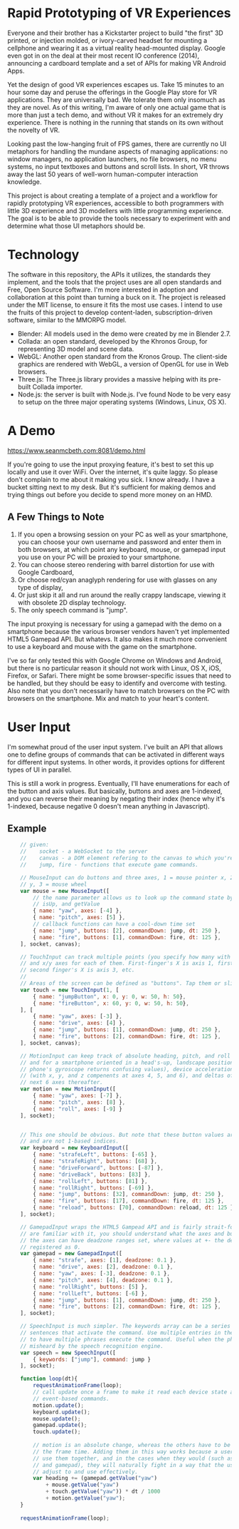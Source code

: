 # Rapid Prototyping of VR Experiences

Everyone and their brother has a Kickstarter project to build "the first" 3D printed, or injection molded, or ivory-carved headset for mounting a cellphone and wearing it as a virtual reality head-mounted display. Google even got in on the deal at their most recent IO conference (2014), announcing a cardboard template and a set of APIs for making VR Android Apps.

Yet the design of good VR experiences escapes us. Take 15 minutes to an hour some day and peruse the offerings in the Google Play store for VR applications. They are universally bad. We tolerate them only insomuch as they are novel. As of this writing, I'm aware of only one actual game that is more than just a tech demo, and without VR it makes for an extremely dry experience. There is nothing in the running that stands on its own without the novelty of VR.

Looking past the low-hanging fruit of FPS games, there are currently no UI metaphors for handling the mundane aspects of managing applications: no window managers, no application launchers, no file browsers, no menu systems, no input textboxes and buttons and scroll lists. In short, VR throws away the last 50 years of well-worn human-computer interaction knowledge.

This project is about creating a template of a project and a workflow for rapidly prototyping VR experiences, accessible to both programmers with little 3D experience and 3D modellers with little programming experience. The goal is to be able to provide the tools necessary to experiment with and determine what those UI metaphors should be.

# Technology

The software in this repository, the APIs it utilizes, the standards they implement, and the tools that the project uses are all open standards and Free, Open Source Software. I'm more interested in adoption and collaboration at this point than turning a buck on it. The project is released under the MIT license, to ensure it fits the most use cases. I intend to use the fruits of this project to develop content-laden, subscription-driven software, similar to the MMORPG model.

 - Blender: All models used in the demo were created by me in Blender 2.7.
 - Collada: an open standard, developed by the Khronos Group, for representing 3D model and scene data.
 - WebGL: Another open standard from the Kronos Group. The client-side graphics are rendered with WebGL, a version of OpenGL for use in Web browsers.
 - Three.js: The Three.js library provides a massive helping with its pre-built Collada importer.
 - Node.js: the server is built with Node.js. I've found Node to be very easy to setup on the three major operating systems (Windows, Linux, OS X).

# A Demo

https://www.seanmcbeth.com:8081/demo.html

If you're going to use the input proxying feature, it's best to set this up locally and use it over WiFi. Over the internet, it's quite laggy. So please don't complain to me about it making you sick. I know already. I have a bucket sitting next to my desk. But it's sufficient for making demos and trying things out before you decide to spend more money on an HMD.

## A Few Things to Note

1. If you open a browsing session on your PC as well as your smartphone, you can choose your own username and password and enter them in both browsers, at which point any keyboard, mouse, or gamepad input you use on your PC will be proxied to your smartphone.
2. You can choose stereo rendering with barrel distortion for use with Google Cardboard,
3. Or choose red/cyan anaglyph rendering for use with glasses on any type of display,
4. Or just skip it all and run around the really crappy landscape, viewing it with obsolete 2D display technology.
5. The only speech command is "jump".

The input proxying is necessary for using a gamepad with the demo on a smartphone because the various browser vendors haven't yet implemented HTML5 Gamepad API. But whatevs. It also makes it much more convenient to use a keyboard and mouse with the game on the smartphone.

I've so far only tested this with Google Chrome on Windows and Android, but there is no particular reason it should not work with Linux, OS X, iOS, Firefox, or Safari. There might be some browser-specific issues that need to be handled, but they should be easy to identify and overcome with testing. Also note that you don't necessarily have to match browsers on the PC with browsers on the smartphone. Mix and match to your heart's content.

# User Input

I'm somewhat proud of the user input system. I've built an API that allows one to define groups of commands that can be activated in different ways for different input systems. In other words, it provides options for different types of UI in parallel.

This is still a work in progress. Eventually, I'll have enumerations for each of the button and axis values. But basically, buttons and axes are 1-indexed, and you can reverse their meaning by negating their index (hence why it's 1-indexed, because negative 0 doesn't mean anything in Javascript).

## Example

````javascript
    // given:
    //    socket - a WebSocket to the server
    //    canvas - a DOM element refering to the canvas to which you're rendering
    //    jump, fire - functions that execute game commands.

    // MouseInput can do buttons and three axes, 1 = mouse pointer x, 2 = mouse pointer
    // y, 3 = mouse wheel
    var mouse = new MouseInput([
        // the name parameter allows us to look up the command state by name with isDown, 
        // isUp, and getValue
        { name: "yaw", axes: [-4] },
        { name: "pitch", axes: [5] },
        // callback functions can have a cool-down time set
        { name: "jump", buttons: [2], commandDown: jump, dt: 250 },
        { name: "fire", buttons: [1], commandDown: fire, dt: 125 },
    ], socket, canvas);

    // TouchInput can track multiple points (you specify how many with the first parameter),
    // and x/y axes for each of them. First-finger's X is axis 1, first-finger's Y is axis 2,
    // second finger's X is axis 3, etc.
    //
    // Areas of the screen can be defined as "buttons". Tap them or slide in out of them.
    var touch = new TouchInput(1, [
        { name: "jumpButton", x: 0, y: 0, w: 50, h: 50},
        { name: "fireButton", x: 60, y: 0, w: 50, h: 50},
    ], [
        { name: "yaw", axes: [-3] },
        { name: "drive", axes: [4] },
        { name: "jump", buttons: [1], commandDown: jump, dt: 250 },
        { name: "fire", buttons: [2], commandDown: fire, dt: 125 },
    ], socket, canvas);

    // MotionInput can keep track of absolute heading, pitch, and roll (axes 1, 2, and 3,
    // and for a smartphone oriented in a head's-up, landscape position, as otherwise the 
    // phone's gyroscope returns confusing values), device acceleration, including gravity
    // (with x, y, and z compenents at axes 4, 5, and 6), and deltas of each value in the
    // next 6 axes thereafter. 
    var motion = new MotionInput([
        { name: "yaw", axes: [-7] },
        { name: "pitch", axes: [8] },
        { name: "roll", axes: [-9] }
    ], socket);


    // This one should be obvious. But note that these button values are keyCodes directly
    // and are not 1-based indices.
    var keyboard = new KeyboardInput([
        { name: "strafeLeft", buttons: [-65] },
        { name: "strafeRight", buttons: [68] },
        { name: "driveForward", buttons: [-87] },
        { name: "driveBack", buttons: [83] },
        { name: "rollLeft", buttons: [81] },
        { name: "rollRight", buttons: [-69] },
        { name: "jump", buttons: [32], commandDown: jump, dt: 250 },
        { name: "fire", buttons: [17], commandDown: fire, dt: 125 },
        { name: "reload", buttons: [70], commandDown: reload, dt: 125 },
    ], socket);

    // GamepadInput wraps the HTML5 Gampead API and is fairly strait-forward, and if you
    // are familiar with it, you should understand what the axes and buttons mean. Also,
    // the axes can have deadzone ranges set, where values at +- the deadzone value are
    // registered as 0.
    var gamepad = new GamepadInput([
        { name: "strafe", axes: [1], deadzone: 0.1 },
        { name: "drive", axes: [2], deadzone: 0.1 },
        { name: "yaw", axes: [-3], deadzone: 0.1 },
        { name: "pitch", axes: [4], deadzone: 0.1 },
        { name: "rollRight", buttons: [5] },
        { name: "rollLeft", buttons: [-6] },
        { name: "jump", buttons: [1], commandDown: jump, dt: 250 },
        { name: "fire", buttons: [2], commandDown: fire, dt: 125 },
    ], socket);

    // SpeechInput is much simpler. The keywords array can be a series of words or
    // sentences that activate the command. Use multiple entries in the array to be able
    // to have multiple phrases execute the command. Useful when the phrase can be
    // misheard by the speech recognition engine.
    var speech = new SpeechInput([
        { keywords: ["jump"], command: jump }
    ], socket);

    function loop(dt){
        requestAnimationFrame(loop);
        // call update once a frame to make it read each device state and execute any
        // event-based commands.
        motion.update();
        keyboard.update();
        mouse.update();
        gamepad.update();
        touch.update();
        
        // motion is an absolute change, whereas the others have to be scaled to
        // the frame time. Adding them in this way works because a user would rarely
        // use them together, and in the cases when they would (such as motion tracking
        // and gamepad), they will naturally fight in a way that the user can easily
        // adjust to and use effectively.
        var heading += (gamepad.getValue("yaw") 
            + mouse.getValue("yaw")
            + touch.getValue("yaw")) * dt / 1000
            + motion.getValue("yaw");
    }
    
    requestAnimationFrame(loop);
````

